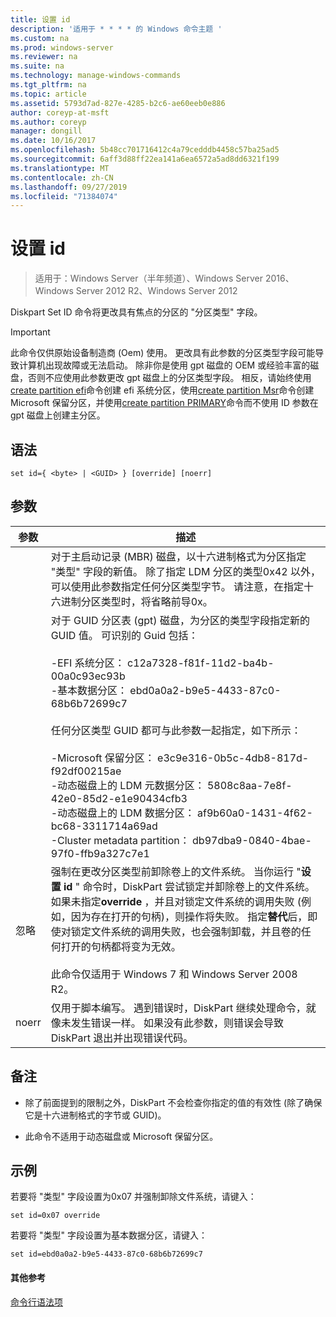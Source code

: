 ```yaml
---
title: 设置 id
description: '适用于 * * * * 的 Windows 命令主题 '
ms.custom: na
ms.prod: windows-server
ms.reviewer: na
ms.suite: na
ms.technology: manage-windows-commands
ms.tgt_pltfrm: na
ms.topic: article
ms.assetid: 5793d7ad-827e-4285-b2c6-ae60eeb0e886
author: coreyp-at-msft
ms.author: coreyp
manager: dongill
ms.date: 10/16/2017
ms.openlocfilehash: 5b48cc701716412c4a79cedddb4458c57ba25ad5
ms.sourcegitcommit: 6aff3d88ff22ea141a6ea6572a5ad8dd6321f199
ms.translationtype: MT
ms.contentlocale: zh-CN
ms.lasthandoff: 09/27/2019
ms.locfileid: "71384074"
---
```

# <a name="set-id"></a>设置 id

>适用于：Windows Server（半年频道）、Windows Server 2016、Windows Server 2012 R2、Windows Server 2012

Diskpart Set ID 命令将更改具有焦点的分区的 "分区类型" 字段。  
  
> [!IMPORTANT]  
> 此命令仅供原始设备制造商 \(Oem\) 使用。 更改具有此参数的分区类型字段可能导致计算机出现故障或无法启动。 除非你是使用 gpt 磁盘的 OEM 或经验丰富的磁盘，否则不应使用此参数更改 gpt 磁盘上的分区类型字段。 相反，请始终使用[create partition efi](create-partition-efi.md)命令创建 efi 系统分区，使用[create partition Msr](create-partition-msr.md)命令创建 Microsoft 保留分区，并使用[create partition PRIMARY](create-partition-primary.md)命令而不使用 ID 参数在 gpt 磁盘上创建主分区。  
  
  
  
## <a name="syntax"></a>语法  
  
```  
set id={ <byte> | <GUID> } [override] [noerr]  
```  
  
## <a name="parameters"></a>参数  
  
| 参数 |                                                                                                                                                                                                                                                                                                                                                                   描述                                                                                                                                                                                                                                                                                                                                                                   |
|-----------|-------------------------------------------------------------------------------------------------------------------------------------------------------------------------------------------------------------------------------------------------------------------------------------------------------------------------------------------------------------------------------------------------------------------------------------------------------------------------------------------------------------------------------------------------------------------------------------------------------------------------------------------------------------------------------------------------------------------------------------------------|
|  <byte>   |                                                                                                                                                                                                       对于主启动记录 \(MBR\) 磁盘，以十六进制格式为分区指定 "类型" 字段的新值。 除了指定 LDM 分区的类型0x42 以外，可以使用此参数指定任何分区类型字节。 请注意，在指定十六进制分区类型时，将省略前导0x。                                                                                                                                                                                                       |
|  <GUID>   | 对于 GUID 分区表 \(gpt\) 磁盘，为分区的类型字段指定新的 GUID 值。 可识别的 Guid 包括：<br /><br />-EFI 系统分区： c12a7328\-f81f\-11d2\-ba4b\-00a0c93ec93b<br />-基本数据分区： ebd0a0a2\-b9e5\-4433\-87c0\-68b6b72699c7<br /><br />任何分区类型 GUID 都可与此参数一起指定，如下所示：<br /><br />-Microsoft 保留分区： e3c9e316\-0b5c\-4db8\-817d\-f92df00215ae<br />-动态磁盘上的 LDM 元数据分区： 5808c8aa\-7e8f\-42e0\-85d2\-e1e90434cfb3<br />-动态磁盘上的 LDM 数据分区： af9b60a0\-1431\-4f62\-bc68\-3311714a69ad<br />-Cluster metadata partition： db97dba9\-0840\-4bae\-97f0\-ffb9a327c7e1 |
| 忽略  |                                                                强制在更改分区类型前卸除卷上的文件系统。 当你运行 "**设置 id** " 命令时，DiskPart 尝试锁定并卸除卷上的文件系统。 如果未指定**override** ，并且对锁定文件系统的调用失败 \(例如，因为存在打开的句柄\)，则操作将失败。 指定**替代**后，即使对锁定文件系统的调用失败，也会强制卸载，并且卷的任何打开的句柄都将变为无效。<br /><br />此命令仅适用于 Windows 7 和 Windows Server 2008 R2。                                                                 |
|   noerr   |                                                                                                                                                                                                                                                                    仅用于脚本编写。 遇到错误时，DiskPart 继续处理命令，就像未发生错误一样。 如果没有此参数，则错误会导致 DiskPart 退出并出现错误代码。                                                                                                                                                                                                                                                                    |
  
## <a name="remarks"></a>备注  
  
-   除了前面提到的限制之外，DiskPart 不会检查你指定的值的有效性 \(除了确保它是十六进制格式的字节或 GUID\)。  
  
-   此命令不适用于动态磁盘或 Microsoft 保留分区。  
  
## <a name="BKMK_examples"></a>示例  
若要将 "类型" 字段设置为0x07 并强制卸除文件系统，请键入：  
  
```  
set id=0x07 override  
```  
  
若要将 "类型" 字段设置为基本数据分区，请键入：  
  
```  
set id=ebd0a0a2-b9e5-4433-87c0-68b6b72699c7  
```  
  
#### <a name="additional-references"></a>其他参考  
[命令行语法项](command-line-syntax-key.md)  
  

  

